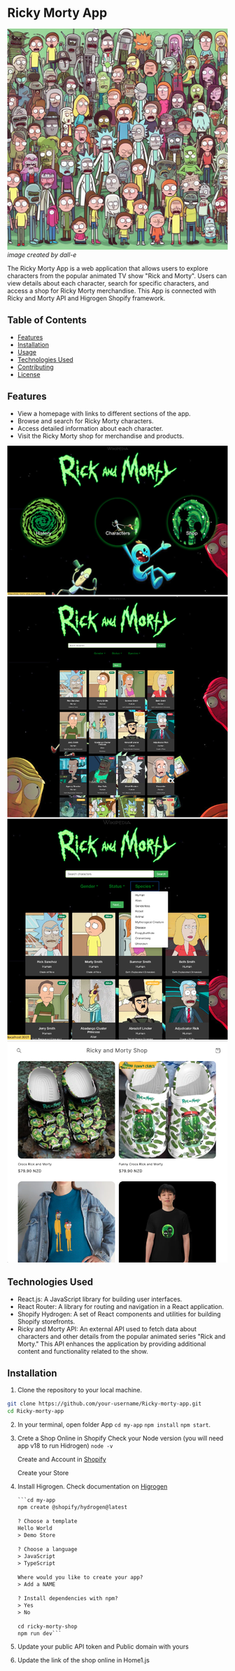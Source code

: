 # Ricky Morty App

![rick&morty](rick.jpg)
*image created by dall-e*

The Ricky Morty App is a web application that allows users to explore characters from the popular animated TV show "Rick and Morty". Users can view details about each character, search for specific characters, and access a shop for Ricky Morty merchandise. This App is connected with Ricky and Morty API and Higrogen Shopify framework.

## Table of Contents

- [Features](#features)
- [Installation](#installation)
- [Usage](#usage)
- [Technologies Used](#technologies-used)
- [Contributing](#contributing)
- [License](#license)

## Features

- View a homepage with links to different sections of the app.
- Browse and search for Ricky Morty characters.
- Access detailed information about each character.
- Visit the Ricky Morty shop for merchandise and products.

![Home](/imagen-app/Home.png)
![Characters Cards](/imagen-app/Characters.png)
![Filters](/imagen-app/Filters.png)
![Shop](/imagen-app/Shop.png)

## Technologies Used

- React.js: A JavaScript library for building user interfaces.
- React Router: A library for routing and navigation in a React application.
- Shopify Hydrogen: A set of React components and utilities for building Shopify storefronts.
- Ricky and Morty API: An external API used to fetch data about characters and other details from the popular animated series "Rick and Morty." This API enhances the application by providing additional content and functionality related to the show.

## Installation

1. Clone the repository to your local machine.

```bash
git clone https://github.com/your-username/Ricky-morty-app.git
cd Ricky-morty-app
```

2.  In your terminal, open folder App
    `cd my-app`
    `npm install`
    `npm start`.

3.  Crete a Shop Online in Shopify
    Check your Node version (you will need app v18 to run Hidrogen)
    `node -v`

    Create and Account in [Shopify](https://www.shopify.com/nz)

    Create your Store

4.  Install Higrogen.
    Check documentation on [Higrogen](https://shopify.dev/docs/custom-storefronts/hydrogen/getting-started/quickstart)

        ```cd my-app
        npm create @shopify/hydrogen@latest

        ? Choose a template
        Hello World
        > Demo Store

        ? Choose a language
        > JavaScript
        > TypeScript

        Where would you like to create your app?
        > Add a NAME

        ? Install dependencies with npm?
        > Yes
        > No

        cd ricky-morty-shop
        npm run dev```

5.  Update your public API token and Public domain with yours

6.  Update the link of the shop online in Home1.js
